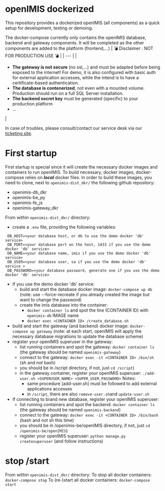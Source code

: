 # openIMIS dockerized

 This repository provides a dockerized openIMIS (all components) as a quick setup for development, testing or demoing.
 
 The docker-compose currently only contains the openIMIS database, backend and gateway components. It will be completed as the other components are added to the platform (frontend,...)
| :bomb: Disclaimer : NOT FOR PRODUCTION USE :bomb: |
| --- |
| <ul><li>**The gateway is not secure** (no ssl,...) and must be adapted before being exposed to the internet! For demo, it is also configured with basic auth for external application accesses, while the intend is to have a certificate-based authentication.</li><li>**The database is contenerized**, not even with a mounted volume. Production should run on a full SQL Server installation.</li><li>**The backend secret key** must be generated (specific) to your production platform</li><li>...</li></ul>|

In case of troubles, please consult/contact our service desk via our [ticketing site](https://openimis.atlassian.net/servicedesk/customer).

# First startup
First startup is special since it will create the necessary docker images and containers to run openIMIS.
To build necessary, docker images, docker-compose  relies on ***local*** docker files.
In order to build these images, you need to clone, next to `openimis-dist_dkr/` the following github repository:
* openimis-db_dkr
* openimis-be_py
* openimis-fe_js
* openimis-gateway_dkr

From within `openimis-dist_dkr/` directory:
* create a `.env` file, providing the following variables:
```
 DB_HOST=<your database host, or db to use the demo docker 'db' service>
 DB_PORT=<your database port on the host, 1433 if you use the demo docker 'db' service>
 DB_NAME=<your database name, imis if you use the demo docker 'db' service>
 DB_USER=<your database user, sa if you use the demo docker 'db' service >
 DB_PASSWORD=<your database password, generate one if you use the demo docker 'db' service>
```
* If you use the demo docker 'db' service:
  * build and start the database docker image:  `docker-compose up db`
  (note: use --force-recreate if you already created the image but want to change the password)
  * create the imis database into the container:
    * `docker container ls` and spot the line (CONTAINER ID) with `openimis-db` IMAGE name
    * `docker exec <CONTAINER ID> /create_database.sh`
* build and start the gateway (and backend) docker image: `docker-compose up gateway`
  (note: at each start, openIMIS will apply the necessary database migrations to update the database scheme)
* register your openIMIS superuser in the gateway:
  * list running containers and spot the gateway: `docker container ls` (the gateway should be named `openimis-gateway`)
  * connect to the gateway: `docker exec -it <CONTAINER ID> /bin/sh` (sh and not bash)
  * you should be in /script directory, if not, just `cd /script`)
  * in the gateway container, register your openIMIS superuser: `./add-user.sh <SUPERUSER_NAME> <SUPER_USER_PASSWORD>`
  Notes:
    * same procedure (add-user.sh) must be followed to add external applications accesses
    * in `/script`, there are also `remove-user.sh`and `update-user.sh`
* If connecting to brand new database, register your openIMIS superuser:
  * list running containers and spot the backend: `docker container ls` (the gateway should be named `openimis-backend`)
  * connect to the gateway: `docker exec -it <CONTAINER ID> /bin/bash` (bash and not sh this time)
  * you should be in /openimis-be/openIMIS directory, if not, just `cd /openimis-be/openIMIS`)
  * register your openIMIS superuser: `python manage.py createsuperuser` (and follow instructions)

# stop /start
From within `openimis-dist_dkr/` directory:
To stop all docker containers: `docker-compose stop`
To (re-)start all docker containers: `docker-compose start` 
